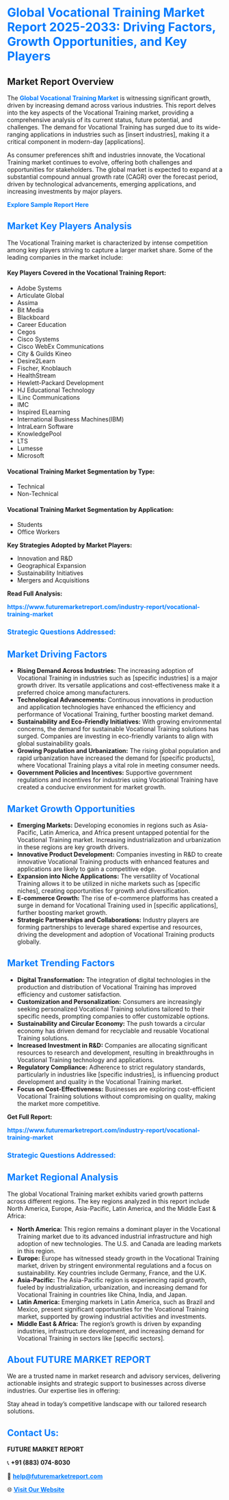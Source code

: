 <h1 style="color: #007BFF;">Global Vocational Training Market Report 2025-2033: Driving Factors, Growth Opportunities, and Key Players</h1>

<section id="overview">
<h2>Market Report Overview</h2>
<p>The <a href="https://www.futuremarketreport.com/industry-report/vocational-training-market" style="color: #007BFF; text-decoration: none;"><strong>Global Vocational Training Market</strong></a> is witnessing significant growth, driven by increasing demand across various industries. This report delves into the key aspects of the Vocational Training market, providing a comprehensive analysis of its current status, future potential, and challenges. The demand for Vocational Training has surged due to its wide-ranging applications in industries such as [insert industries], making it a critical component in modern-day [applications].</p>
<p>As consumer preferences shift and industries innovate, the Vocational Training market continues to evolve, offering both challenges and opportunities for stakeholders. The global market is expected to expand at a substantial compound annual growth rate (CAGR) over the forecast period, driven by technological advancements, emerging applications, and increasing investments by major players.</p>
</section>

<section id="overview">
<p><a href="https://www.futuremarketreport.com/request-sample/reportId=108128" style="color: #007BFF; text-decoration: none;"><strong>Explore Sample Report Here</strong></a></p>
</section>

<section id="key-players">
<h2 style="color: #007BFF;">Market Key Players Analysis</h2>
<p>The Vocational Training market is characterized by intense competition among key players striving to capture a larger market share. Some of the leading companies in the market include:</p>
<h4>Key Players Covered in the Vocational Training Report:</h4>
<ul><li>Adobe Systems</li><li>Articulate Global</li><li>Assima</li><li>Bit Media</li><li>Blackboard</li><li>Career Education</li><li>Cegos</li><li>Cisco Systems</li><li>Cisco WebEx Communications</li><li>City &amp; Guilds Kineo</li><li>Desire2Learn</li><li>Fischer, Knoblauch</li><li>HealthStream</li><li>Hewlett-Packard Development</li><li>HJ Educational Technology</li><li>ILinc Communications</li><li>IMC</li><li>Inspired ELearning</li><li>International Business Machines(IBM)</li><li>IntraLearn Software</li><li>KnowledgePool</li><li>LTS</li><li>Lumesse</li><li>Microsoft</li></ul>
<h4>Vocational Training Market Segmentation by Type:</h4>
<ul><li>Technical</li><li>Non-Technical</li></ul>

<h4>Vocational Training Market Segmentation by Application:</h4>
<ul><li>Students</li><li>Office Workers</li></ul>
<p><strong>Key Strategies Adopted by Market Players:</strong></p>
<ul>
<li>Innovation and R&D</li>
<li>Geographical Expansion</li>
<li>Sustainability Initiatives</li>
<li>Mergers and Acquisitions</li>
</ul>
</section>

<section>
<p><strong>Read Full Analysis: </strong></p><a href="https://www.futuremarketreport.com/industry-report/vocational-training-market" style="color: #007BFF; text-decoration: none;"><strong>https://www.futuremarketreport.com/industry-report/vocational-training-market</strong></a>
<h3 style="color: #007BFF;">Strategic Questions Addressed:</h3>
</section>

<section id="driving-factors">
<h2 style="color: #007BFF;">Market Driving Factors</h2>
<ul>
<li><strong>Rising Demand Across Industries:</strong> The increasing adoption of Vocational Training in industries such as [specific industries] is a major growth driver. Its versatile applications and cost-effectiveness make it a preferred choice among manufacturers.</li>
<li><strong>Technological Advancements:</strong> Continuous innovations in production and application technologies have enhanced the efficiency and performance of Vocational Training, further boosting market demand.</li>
<li><strong>Sustainability and Eco-Friendly Initiatives:</strong> With growing environmental concerns, the demand for sustainable Vocational Training solutions has surged. Companies are investing in eco-friendly variants to align with global sustainability goals.</li>
<li><strong>Growing Population and Urbanization:</strong> The rising global population and rapid urbanization have increased the demand for [specific products], where Vocational Training plays a vital role in meeting consumer needs.</li>
<li><strong>Government Policies and Incentives:</strong> Supportive government regulations and incentives for industries using Vocational Training have created a conducive environment for market growth.</li>
</ul>
</section>

<section id="growth-opportunities">
<h2 style="color: #007BFF;">Market Growth Opportunities</h2>
<ul>
<li><strong>Emerging Markets:</strong> Developing economies in regions such as Asia-Pacific, Latin America, and Africa present untapped potential for the Vocational Training market. Increasing industrialization and urbanization in these regions are key growth drivers.</li>
<li><strong>Innovative Product Development:</strong> Companies investing in R&D to create innovative Vocational Training products with enhanced features and applications are likely to gain a competitive edge.</li>
<li><strong>Expansion into Niche Applications:</strong> The versatility of Vocational Training allows it to be utilized in niche markets such as [specific niches], creating opportunities for growth and diversification.</li>
<li><strong>E-commerce Growth:</strong> The rise of e-commerce platforms has created a surge in demand for Vocational Training used in [specific applications], further boosting market growth.</li>
<li><strong>Strategic Partnerships and Collaborations:</strong> Industry players are forming partnerships to leverage shared expertise and resources, driving the development and adoption of Vocational Training products globally.</li>
</ul>
</section>

<section id="trending-factors">
<h2 style="color: #007BFF;">Market Trending Factors</h2>
<ul>
<li><strong>Digital Transformation:</strong> The integration of digital technologies in the production and distribution of Vocational Training has improved efficiency and customer satisfaction.</li>
<li><strong>Customization and Personalization:</strong> Consumers are increasingly seeking personalized Vocational Training solutions tailored to their specific needs, prompting companies to offer customizable options.</li>
<li><strong>Sustainability and Circular Economy:</strong> The push towards a circular economy has driven demand for recyclable and reusable Vocational Training solutions.</li>
<li><strong>Increased Investment in R&D:</strong> Companies are allocating significant resources to research and development, resulting in breakthroughs in Vocational Training technology and applications.</li>
<li><strong>Regulatory Compliance:</strong> Adherence to strict regulatory standards, particularly in industries like [specific industries], is influencing product development and quality in the Vocational Training market.</li>
<li><strong>Focus on Cost-Effectiveness:</strong> Businesses are exploring cost-efficient Vocational Training solutions without compromising on quality, making the market more competitive.</li>
</ul>
</section>

<section>
<p><strong>Get Full Report: </strong></p><a href="https://www.futuremarketreport.com/industry-report/vocational-training-market" style="color: #007BFF; text-decoration: none;"><strong>https://www.futuremarketreport.com/industry-report/vocational-training-market</strong></a>
<h3 style="color: #007BFF;">Strategic Questions Addressed:</h3>
</section>


<section id="regional-analysis">
<h2 style="color: #007BFF;">Market Regional Analysis</h2>
<p>The global Vocational Training market exhibits varied growth patterns across different regions. The key regions analyzed in this report include North America, Europe, Asia-Pacific, Latin America, and the Middle East & Africa:</p>
<ul>
<li><strong>North America:</strong> This region remains a dominant player in the Vocational Training market due to its advanced industrial infrastructure and high adoption of new technologies. The U.S. and Canada are leading markets in this region.</li>
<li><strong>Europe:</strong> Europe has witnessed steady growth in the Vocational Training market, driven by stringent environmental regulations and a focus on sustainability. Key countries include Germany, France, and the U.K.</li>
<li><strong>Asia-Pacific:</strong> The Asia-Pacific region is experiencing rapid growth, fueled by industrialization, urbanization, and increasing demand for Vocational Training in countries like China, India, and Japan.</li>
<li><strong>Latin America:</strong> Emerging markets in Latin America, such as Brazil and Mexico, present significant opportunities for the Vocational Training market, supported by growing industrial activities and investments.</li>
<li><strong>Middle East & Africa:</strong> The region’s growth is driven by expanding industries, infrastructure development, and increasing demand for Vocational Training in sectors like [specific sectors].</li>
</ul>
</section>

<footer>
<h2 style="color: #007BFF;">About FUTURE MARKET REPORT</h2>
<p>We are a trusted name in market research and advisory services, delivering actionable insights and strategic support to businesses across diverse industries. Our expertise lies in offering:</p>

<p>Stay ahead in today’s competitive landscape with our tailored research solutions.</p>

<h2 style="color: #007BFF;">Contact Us:</h2>
<p><strong>FUTURE MARKET REPORT</strong></p>
<p>📞 <strong>+91 (883) 074-8030</strong></p>
<p>📧 <strong><a href="mailto:help@futuremarketreport.com" style="color: #007BFF;">help@futuremarketreport.com</a></strong></p>
<p>🌐 <strong><a href="https://www.futuremarketreport.com/" style="color: #007BFF;">Visit Our Website</a></strong></p>
</footer>